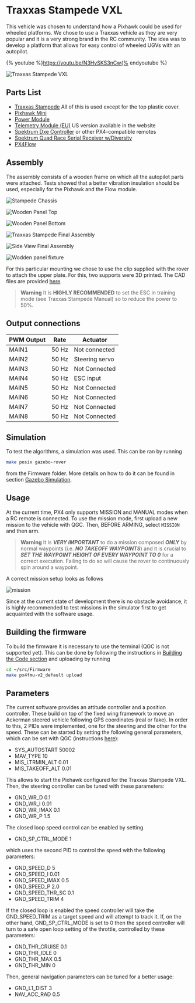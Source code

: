 # Traxxas Stampede VXL

This vehicle was chosen to understand how a Pixhawk could be used for wheeled platforms. We chose to use a Traxxas vehicle as they are very popular and it is a very strong brand in the RC community. The idea was to develop a platform that allows for easy control of wheeled UGVs with an autopilot.

{% youtube %}https://youtu.be/N3HvSKS3nCw{% endyoutube %}

![Traxxas Stampede VXL](../../assets/airframes/experimental/stampede/stampede.jpg)

## Parts List

  * [Traxxas Stampede](https://traxxas.com/products/models/electric/stampede-vxl-tsm) All of this is used except for the top plastic cover.
  * [Pixhawk Mini](https://store.3dr.com/products/3dr-pixhawk)
  * [Power Module](https://store.3dr.com/products/10s-power-module)
  * [Telemetry Module (EU)](https://store.3dr.com/products/433-mhz-telemetry-radio) US version available in the website
  * [Spektrum Dxe Controller](http://www.spektrumrc.com/Products/Default.aspx?ProdId=SPM1000) or other PX4-compatible remotes
  * [Spektrum Quad Race Serial Receiver w/Diversity](http://www.spektrumrc.com/Products/Default.aspx?ProdID=SPM4648)
  * [PX4Flow](https://pixhawk.org/modules/px4flow)


## Assembly

The assembly consists of a wooden frame on which all the autopilot parts were attached. Tests showed that a better vibration insulation should be used, especially for the Pixhawk and the Flow module.

![Stampede Chassis](../../assets/airframes/experimental/stampede/stampede_chassis.jpg)

![Wooden Panel Top](../../assets/airframes/experimental/stampede/panel_top.jpg)

![Wooden Panel Bottom](../../assets/airframes/experimental/stampede/panel_bottom.jpg)

![Traxxas Stampede Final Assembly](../../assets/airframes/experimental/stampede/final_assembly.jpg)

![Side View Final Assembly](../../assets/airframes/experimental/stampede/final_side.jpg)

![Wodden panel fixture](../../assets/airframes/experimental/stampede/mounting_detail.jpg)

For this particular mounting we chose to use the clip supplied with the rover to attach the upper plate. For this, two supports were 3D printed. The CAD files are provided [here](https://github.com/PX4/Devguide/raw/master/assets/airframes/experimental/stampede/plane_holders.zip).

> **Warning** It is **HIGHLY RECOMMENDED** to set the ESC in training mode (see Traxxas Stampede Manual) so to reduce the power to 50%.


## Output connections

| PWM Output | Rate | Actuator |
| -- | -- | -- |
| MAIN1 | 50 Hz | Not connected |
| MAIN2 | 50 Hz | Steering servo |
| MAIN3 | 50 Hz | Not Connected |
| MAIN4 | 50 Hz | ESC input |
| MAIN5 | 50 Hz | Not Connected |
| MAIN6 | 50 Hz | Not Connected |
| MAIN7 | 50 Hz | Not Connected |
| MAIN8 | 50 Hz | Not Connected |

## Simulation

To test the algorithms, a simulation was used. This can be ran by running 

 ```sh
 make posix gazebo-rover
 ``` 

 from the Firmware folder. More details on how to do it can be found in section [Gazebo Simulation](../simulation/gazebo.md).

## Usage
At the current time, PX4 only supports MISSION and MANUAL modes when a RC remote is connected. To use the mission mode, first upload a new mission to the vehicle with QGC. Then, BEFORE ARMING, select `MISSION` and then arm. 

> **Warning** It is **_VERY IMPORTANT_** to do a mission composed **_ONLY_** by normal waypoints (i.e. **_NO TAKEOFF WAYPOINTS_**) and it is crucial to **_SET THE WAYPOINT HEIGHT OF EVERY WAYPOINT TO 0_** for a correct execution. Failing to do so will cause the rover to continuously spin around a waypoint.


A correct mission setup looks as follows

![mission](../../assets/airframes/experimental/stampede/correct_mission.jpg)
 
Since at the current state of development there is no obstacle avoidance, it is highly recommended to test missions in the simulator first to get acquainted with the software usage.


## Building the firmware
To build the firmware it is necessary to use the terminal (QGC is not supported yet). This can be done by following the instructions in [Building the Code section](../setup/building_px4.md) and uploading by running

```sh
cd ~/src/Firmware
make px4fmu-v2_default upload
```

## Parameters

The current software provides an attitude controller and a position controller. These build on top of the fixed wing framework to move an Ackerman steered vehicle following GPS coordinates (real or fake). In order to this, 2 PIDs were implemented, one for the steering and the other for the speed. 
These can be started by setting the following general parameters, which can be set with QGC (instructions [here](https://docs.qgroundcontrol.com/en/SetupView/Parameters.html)):
* SYS_AUTOSTART 50002
* MAV_TYPE 10
* MIS_LTRMIN_ALT 0.01
* MIS_TAKEOFF_ALT 0.01

This allows to start the Pixhawk configured for the Traxxas Stampede VXL. Then, the steering controller can be tuned with these parameters:
* GND_WR_D 0.1
* GND_WR_I 0.01
* GND_WR_IMAX 0.1
* GND_WR_P 1.5

The closed loop speed control can be enabled by setting 
* GND_SP_CTRL_MODE 1

which uses the second PID to control the speed with the following parameters:
* GND_SPEED_D 5
* GND_SPEED_I 0.01
* GND_SPEED_IMAX 0.5
* GND_SPEED_P 2.0
* GND_SPEED_THR_SC 0.1
* GND_SPEED_TRIM 4

If the closed loop is enabled the speed controller will take the GND_SPEED_TRIM as a target speed and will attempt to track it. If, on the other hand, GND_SP_CTRL_MODE is set to 0 then the speed controller will turn to a safe open loop setting of the throttle, controlled by these parameters:
* GND_THR_CRUISE 0.1
* GND_THR_IDLE 0
* GND_THR_MAX 0.5
* GND_THR_MIN 0

Then, general navigation parameters can be tuned for a better usage: 
* GND_L1_DIST 3
* NAV_ACC_RAD 0.5


